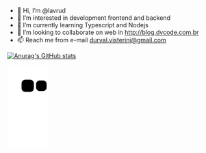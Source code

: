 - 👋 Hi, I’m @lavrud
- 👀 I’m interested in development frontend and backend
- 🌱 I’m currently learning Typescript and Nodejs
- 💞️ I’m looking to collaborate on web in http://blog.dvcode.com.br
- 📫 Reach me from e-mail durval.visterini@gmail.com
<!---
lavrud/lavrud is a ✨ special ✨ repository because its `README.md` (this file) appears on your GitHub profile.
You can click the Preview link to take a look at your changes.
--->

<!-- <center>
	<table border="0">
		<tr>
			<td align="center">
				<img width="400px" align="left" src=""/>
			</td>
			<td align="center">
				<img width="400px" align="left" src=""/>
			</td>
		</tr>
	</table>
</center>

<br/> -->

[![Anurag's GitHub stats](https://github-readme-stats.vercel.app/api?username=anuraghazra)](https://github.com/anuraghazra/github-readme-stats)

<img src="https://raw.githubusercontent.com/paulosalvatore/paulosalvatore/output/github-snake.svg" align="center" />
